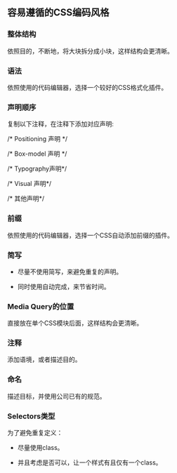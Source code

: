 容易遵循的CSS编码风格
---------------------

### 整体结构 

依照目的，不断地，将大块拆分成小块，这样结构会更清晰。

### 语法

依照使用的代码编辑器，选择一个较好的CSS格式化插件。

### 声明顺序

复制以下注释，在注释下添加对应声明:

/\* Positioning 声明 \*/

/\* Box-model 声明 \*/

/\* Typography声明\*/

/\* Visual 声明\*/

/\* 其他声明\*/

### 前缀

依照使用的代码编辑器，选择一个CSS自动添加前缀的插件。

### 简写

-   尽量不使用简写，来避免重复的声明。

-   同时使用自动完成，来节省时间。

### Media Query的位置

直接放在单个CSS模块后面，这样结构会更清晰。

### 注释

添加语境，或者描述目的。

### 命名

描述目标，并使用公司已有的规范。

### Selectors类型

为了避免重复定义：

-   尽量使用class。

-   并且考虑是否可以，让一个样式有且仅有一个class。

